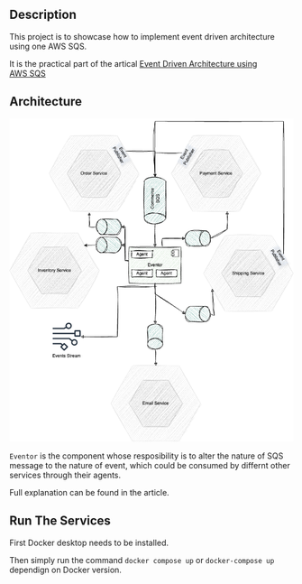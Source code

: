 ## Description

This project is to showcase how to implement event driven architecture using one AWS SQS.

It is the practical part of the artical [Event Driven Architecture using AWS SQS](https://medium.com/@hussin.ghrer/event-driven-architecture-using-aws-sqs-b93f80d4f648)

## Architecture

![SQS eventor Arch.](./assests/sqs-eventor-sqs.png "SQS eventor Arch.")

`Eventor` is the component whose resposibility is to alter the nature of SQS message to the nature of event, which could be consumed by differnt other services through their agents.

Full explanation can be found in the article.

## Run The Services

First Docker desktop needs to be installed.

Then simply run the command `docker compose up` or `docker-compose up` dependign on Docker version.
